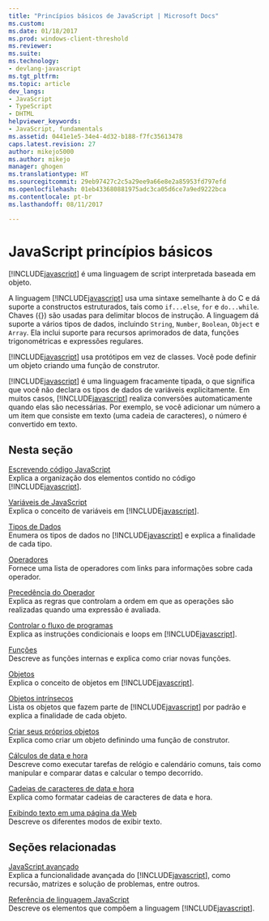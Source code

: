 ```yaml
---
title: "Princípios básicos de JavaScript | Microsoft Docs"
ms.custom: 
ms.date: 01/18/2017
ms.prod: windows-client-threshold
ms.reviewer: 
ms.suite: 
ms.technology:
- devlang-javascript
ms.tgt_pltfrm: 
ms.topic: article
dev_langs:
- JavaScript
- TypeScript
- DHTML
helpviewer_keywords:
- JavaScript, fundamentals
ms.assetid: 0441e1e5-34e4-4d32-b188-f7fc35613478
caps.latest.revision: 27
author: mikejo5000
ms.author: mikejo
manager: ghogen
ms.translationtype: HT
ms.sourcegitcommit: 29eb97427c2c5a29ee9a66e8e2a85953fd797efd
ms.openlocfilehash: 01eb433680881975adc3ca05d6ce7a9ed9222bca
ms.contentlocale: pt-br
ms.lasthandoff: 08/11/2017

---
```

# <a name="javascript-fundamentals"></a>JavaScript princípios básicos
[!INCLUDE[javascript](../javascript/includes/javascript-md.md)] é uma linguagem de script interpretada baseada em objeto.  
  
 A linguagem [!INCLUDE[javascript](../javascript/includes/javascript-md.md)] usa uma sintaxe semelhante à do C e dá suporte a constructos estruturados, tais como `if...else`, `for` e `do...while`. Chaves ({}) são usadas para delimitar blocos de instrução. A linguagem dá suporte a vários tipos de dados, incluindo `String`, `Number`, `Boolean`, `Object` e `Array`. Ela inclui suporte para recursos aprimorados de data, funções trigonométricas e expressões regulares.  
  
 [!INCLUDE[javascript](../javascript/includes/javascript-md.md)] usa protótipos em vez de classes. Você pode definir um objeto criando uma função de construtor.  
  
 [!INCLUDE[javascript](../javascript/includes/javascript-md.md)] é uma linguagem fracamente tipada, o que significa que você não declara os tipos de dados de variáveis explicitamente. Em muitos casos, [!INCLUDE[javascript](../javascript/includes/javascript-md.md)] realiza conversões automaticamente quando elas são necessárias. Por exemplo, se você adicionar um número a um item que consiste em texto (uma cadeia de caracteres), o número é convertido em texto.  
  
## <a name="in-this-section"></a>Nesta seção  
 [Escrevendo código JavaScript](../javascript/writing-javascript-code.md)  
 Explica a organização dos elementos contido no código [!INCLUDE[javascript](../javascript/includes/javascript-md.md)].  
  
 [Variáveis de JavaScript](../javascript/variables-javascript.md)  
 Explica o conceito de variáveis em [!INCLUDE[javascript](../javascript/includes/javascript-md.md)].  
  
 [Tipos de Dados](../javascript/data-types-javascript.md)  
 Enumera os tipos de dados no [!INCLUDE[javascript](../javascript/includes/javascript-md.md)] e explica a finalidade de cada tipo.  
  
 [Operadores](../javascript/operators-javascript.md)  
 Fornece uma lista de operadores com links para informações sobre cada operador.  
  
 [Precedência do Operador](../javascript/operator-subtractprecedence-javascript.md)  
 Explica as regras que controlam a ordem em que as operações são realizadas quando uma expressão é avaliada.  
  
 [Controlar o fluxo de programas](../javascript/controlling-program-flow-javascript.md)  
 Explica as instruções condicionais e loops em [!INCLUDE[javascript](../javascript/includes/javascript-md.md)].  
  
 [Funções](../javascript/functions-javascript.md)  
 Descreve as funções internas e explica como criar novas funções.  
  
 [Objetos](../javascript/objects-and-arrays-javascript.md)  
 Explica o conceito de objetos em [!INCLUDE[javascript](../javascript/includes/javascript-md.md)].  
  
 [Objetos intrínsecos](../javascript/intrinsic-objects-javascript.md)  
 Lista os objetos que fazem parte de [!INCLUDE[javascript](../javascript/includes/javascript-md.md)] por padrão e explica a finalidade de cada objeto.  
  
 [Criar seus próprios objetos](../javascript/creating-objects-javascript.md)  
 Explica como criar um objeto definindo uma função de construtor.  
  
 [Cálculos de data e hora](../javascript/calculating-dates-and-times-javascript.md)  
 Descreve como executar tarefas de relógio e calendário comuns, tais como manipular e comparar datas e calcular o tempo decorrido.  
  
 [Cadeias de caracteres de data e hora](../javascript/date-and-time-strings-javascript.md)  
 Explica como formatar cadeias de caracteres de data e hora.  
  
 [Exibindo texto em uma página da Web](../javascript/displaying-text-in-a-webpage-javascript.md)  
 Descreve os diferentes modos de exibir texto.  
  
## <a name="related-sections"></a>Seções relacionadas  
 [JavaScript avançado](../javascript/advanced/advanced-javascript.md)  
 Explica a funcionalidade avançada do [!INCLUDE[javascript](../javascript/includes/javascript-md.md)], como recursão, matrizes e solução de problemas, entre outros.  
  
 [Referência de linguagem JavaScript](../javascript/reference/javascript-reference.md)  
 Descreve os elementos que compõem a linguagem [!INCLUDE[javascript](../javascript/includes/javascript-md.md)].
